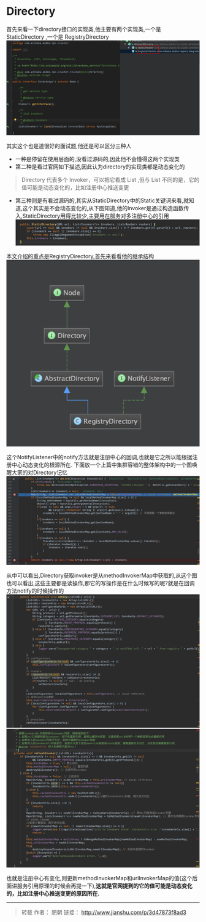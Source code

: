 # Directory
首先来看一下directory接口的实现类,他主要有两个实现类,一个是 StaticDirectory ,一个是 RegistryDirectory
![](/dubbo-source-learn/dubbo-source-notes/src/main/resources/img/12_1.png)

其实这个也是道很好的面试题,他还是可以区分三种人

+ 一种是停留在使用层面的,没看过源码的,因此他不会懂得这两个实现类
+ 第二种是看过官网如下描述,因此认为directory的实现类都是动态变化的
> Directory 代表多个 Invoker，可以把它看成 List<Invoker> ,但与 List 不同的是，它的值可能是动态变化的，比如注册中心推送变更
+ 第三种则是有看过源码的,其实从StaticDirectory中的Static关键词来看,就知道,这个其实是不会动态变化的,从下图知道,他的Invoker是通过构造函数传入,StaticDirectory用得比较少,主要用在服务对多注册中心的引用
![](/dubbo-source-learn/dubbo-source-notes/src/main/resources/img/12_2.png)

本文介绍的重点是RegistryDirectory,首先来看看他的继承结构
![](/dubbo-source-learn/dubbo-source-notes/src/main/resources/img/12_3.png)

这个NotifyListener中的notify方法就是注册中心的回调,也就是它之所以能根据注册中心动态变化的根源所在.
下面放一个上篇中集群容错的整体架构中的一个图唤醒大家的对Directory记忆
![](/dubbo-source-learn/dubbo-source-notes/src/main/resources/img/12_4.png)

从中可以看出,Directory获取invoker是从methodInvokerMap中获取的,从这个图也可以看出,这些主要都是读操作,那它的写操作是在什么时候写的呢?就是在回调方法notify的时候操作的
![](/dubbo-source-learn/dubbo-source-notes/src/main/resources/img/12_5.png)
![](/dubbo-source-learn/dubbo-source-notes/src/main/resources/img/12_6.png)

也就是注册中心有变化,则更新methodInvokerMap和urlInvokerMap的值(这个后面讲服务引用原理的时候会再提一下),**这就是官网提到的它的值可能是动态变化的，比如注册中心推送变更的原因所在.**

---
> 转载
> 作者： 肥朝
> 链接： http://www.jianshu.com/p/3d47873f8ad3